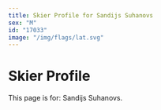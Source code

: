 ```yaml
---
title: Skier Profile for Sandijs Suhanovs
sex: "M"
id: "17033"
image: "/img/flags/lat.svg" 
---
```


# Skier Profile

This page is for: Sandijs Suhanovs.
    